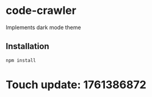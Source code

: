 # code-crawler

Implements dark mode theme

## Installation

```bash
npm install
```

# Touch update: 1761386872
